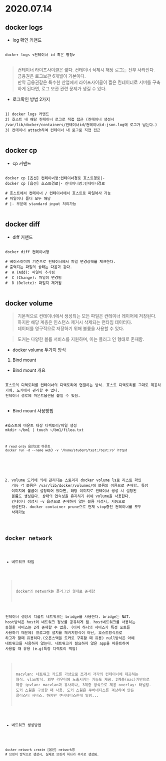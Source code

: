 2020.07.14
==========

docker logs
-----
* log 확인 커맨드
<pre>
<code>
docker logs <컨테이너 id 혹은 명칭>
</code>
</pre>

>컨테이너 라이프사이클은 짧다. 컨테이너 삭제시 해당 로그는 전부 사라진다. </br>
>금융권은 로그보관 6개월이 기본이다. </br>
>만약 금융권같은 특수한 산업에서 라이프사이클이 짧은 컨테이너로 서버를 구축하게 된다면, 로그 보관 관련 문제가 생길 수 있다.


* 로그확인 방법 2가지
<pre>
<code>
1) docker logs 커맨드
2) 호스트 내 해당 컨테이너 로그로 직접 접근 (컨테이너 생성시 /var/lib/docker/containers/컨테이너id/컨테이너id-json.log에 로그가 남는다.)
3) 컨테이너 attach하여 컨테이너 내 로그로 직접 접근
</code>
</pre>

docker cp
---------
* cp 커맨드
<pre>
<code>
docker cp [옵션] 컨테이너명:컨테이너경로 호스트경로|-
docker cp [옵션] 호스트경로|- 컨테이너명:컨테이너경로

# 호스트에서 컨테이너 / 컨테이너에서 호스트로 파일복사 가능
# 파일이나 폴더 모두 해당
# |- 부분에 standard input 처리가능
</code>
</pre>

docker diff
------------
* diff 커맨드
<pre>
<code>
docker diff 컨테이너명

# 베이스이미지 기준으로 컨테이너에서 파일 변경상태를 체크한다.
# 출력되는 파일의 상태는 다음과 같다.
#  A (Add): 파일이 추가됨
#  C (Change): 파일이 변경됨
#  D (Delete): 파일지 제거됨
</code>
</pre>

docker volume
-------------

> 기본적으로 컨테이너에서 생성되는 모든 파일은 컨테이너 레이어에 저장된다.</br>
> 하지만 해당 계층은 인스턴스 제거시 삭제되는 런타임 데이터다.</br>
> 데이터를 영구적으로 저장하기 위해 볼륨을 사용할 수 있다.

>도커는 다양한 볼륨 서비스를 지원하며, 이는 플러그 인 형태로 존재함.

* docker volume 두가지 방식

1) Bind mount
* Bind mount 개요
<pre>
<code>
호스트의 디렉토리를 컨테이너의 디렉토리에 연결하는 방식. 호스트 디렉토리를 그대로 제공하기에, 도커에서 관리할 수 없다.
컨테이너 경로에 마운트옵션을 붙일 수 있음.
</code>
</pre>

* Bind mount 사용방법
<pre>
<code>
#호스트에 마운트 대상 디렉토리/파일 생성
mkdir ~/bm1 | touch ~/bm1/filea.txt

<pre>
<code>
# read only 옵션으로 마운트
docker run -d --name web3 -v '/home/student/test:/test:ro' httpd
</code>
</pre>

2) volume
도커에 의해 관리되는 스토리지
docker volume ls로 리스트 확인 가능
각 볼륨은 /var/lib/docker/volumes/에 볼륨의 이름으로 존재함.
특정 이미지에 볼륨이 설정되어 있다면, 해당 이미지로 컨테이너 생성 시 설정된 볼륨도 생성된다.
상태의 연속성을 유지하기 위해 volume을 사용한다.
컨테이너 생성시 -v 옵션으로 존재하지 않는 볼륨 지정시, 자동으로 생성된다. 
docker container prune으로 현재 stop중인 컨테이너를 모두 삭제가능

docker network
----------------
* 네트워크 타입
> docker의 network는 플러그인 형태로 존재함</br>

컨테이너 생성시 디폴트 네트워크는 bridge를 사용한다.
bridge는 NAT.
host방식은 host와 네트워크 정보를 공유하게 됨. host네트워크를 사용하는 동일한 서비스는 2개 존재할 수 없음. (이미 하나의 서비스가 특정 포트를 사용하기 때문에)
프로그램 설치를 패키지방식이 아닌, 호스트방식으로 하고자 할때 유용하다.(오픈스택을 도커로 구축할 때 유용)
null방식은 아예 네트워크를 사용하지 않는다. 네트워크가 필요하지 않은 app을 마운트하여 사용할 때 유용 (e.g)특정 디렉토리 백업)
> macvlan: 네트워크 카드를 가상으로 쪼개서 각각의 컨테이너에 제공하는 형식. vlan방식. 외부 라우터에 노출시키는 기능도 제공. 2계층(mac)기반으로 제공
> ipvlan: macvlan과 유사하나, 3계층 방식으로 제공
> overlay: 터널링. 도커 스웜을 구성할 때 사용. 도커 스웜은 쿠버네티스를 겨냥하여 만든 클러스터 서비스. 하지만 쿠버네티스한테 밀림...


* 네트워크 생성방법
<pre>
<code>
docker network create [옵션] network명
# 브릿지 방식으로 생성시, 실제로 브릿지 하나가 추가로 생성됨.
</code>
</pre>
